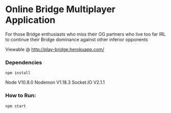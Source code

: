 # Online Bridge Multiplayer Application

For those Bridge enthusiasts who miss their OG partners who live too far IRL to continue their Bridge dominance against other inferior opponents

Viewable @ http://play-bridge.herokuapp.com/

### Dependencies
```
npm install
```
Node V10.8.0
Nodemon V1.18.3
Socket.IO V2.1.1


### How to Run: 

```
npm start
```
